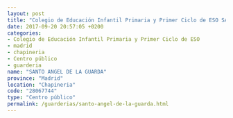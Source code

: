 ```yaml
---
layout: post
title: "Colegio de Educación Infantil Primaria y Primer Ciclo de ESO SANTO ANGEL DE LA GUARDA"
date: 2017-09-20 20:57:05 +0200
categories:
- Colegio de Educación Infantil Primaria y Primer Ciclo de ESO
- madrid
- chapineria
- Centro público
- guarderia
name: "SANTO ANGEL DE LA GUARDA"
province: "Madrid"
location: "Chapineria"
code: "28067744"
type: "Centro público"
permalink: /guarderias/santo-angel-de-la-guarda.html
---
```

